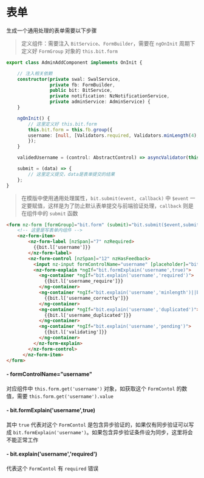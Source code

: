 # 表单

生成一个通用处理的表单需要以下步骤

> 定义组件：需要注入 `BitService`、`FormBuilder`，需要在 `ngOnInit` 周期下定义好 `FormGroup` 对象的 `this.bit.form`

```typescript
export class AdminAddComponent implements OnInit {

    // 注入相关依赖
    constructor(private swal: SwalService,
                private fb: FormBuilder,
                public bit: BitService,
                private notification: NzNotificationService,
                private adminService: AdminService) {
    }

    ngOnInit() {
        // 这里定义好 this.bit.form
        this.bit.form = this.fb.group({
        username: [null, [Validators.required, Validators.minLength(4), Validators.maxLength(20)], [this.validedUsername]],
        });
    }

    validedUsername = (control: AbstractControl) => asyncValidator(this.adminService.validedUsername(control.value));

    submit = (data) => {
        // 这里定义提交，data是表单提交的结果
    };
}
```

> 在模版中使用通用处理属性，`bit.submit(event, callback)` 中 `$event` 一定要赋值，这样是为了防止默认表单提交与前端验证处理，`callback` 则是在组件中的 `submit` 函数

```html
<form nz-form [formGroup]="bit.form" (submit)="bit.submit($event,submit)">
    <!-- 这里是写表单内组件 -->
    <nz-form-item>
        <nz-form-label [nzSpan]="7" nzRequired>
          {{bit.l['username']}}
        </nz-form-label>
        <nz-form-control [nzSpan]="12" nzHasFeedback>
          <input nz-input formControlName="username" [placeholder]="bit.l['username_placeholder']"/>
          <nz-form-explain *ngIf="bit.formExplain('username',true)">
            <ng-container *ngIf="bit.explain('username','required')">
              {{bit.l['username_require']}}
            </ng-container>
            <ng-container *ngIf="bit.explain('username','minlength')||bit.explain('username','maxlength')">
              {{bit.l['username_correctly']}}
            </ng-container>
            <ng-container *ngIf="bit.explain('username','duplicated')">
              {{bit.l['username_duplicated']}}
            </ng-container>
            <ng-container *ngIf="bit.explain('username','pending')">
              {{bit.l['validating']}}
            </ng-container>
          </nz-form-explain>
        </nz-form-control>
      </nz-form-item>
</form>
```

#### - formControlName="username"

对应组件中 `this.form.get('username')` 对象，如获取这个 `FormContol` 的数值，需要 `this.form.get('username').value`

#### - bit.formExplain('username',true)

其中 `true` 代表对这个 `FormContol` 是包含异步验证的，如果仅有同步验证可以写成 `bit.formExplain('username')`。如果包含异步验证条件设为同步，这里将会不能正常工作

#### - bit.explain('username','required')

代表这个 `FormContol` 有 `required` 错误